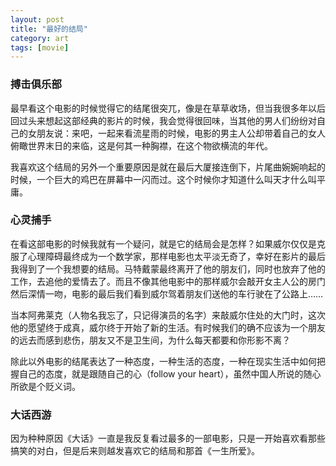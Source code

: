 ```yaml
---
layout: post
title: "最好的结局"
category: art
tags: [movie]
---
```


### 搏击俱乐部

最早看这个电影的时候觉得它的结尾很突兀，像是在草草收场，但当我很多年以后回过头来想起这部经典的影片的时候，我会觉得很回味，当其他的男人们纷纷对自己的女朋友说：来吧，一起来看流星雨的时候，电影的男主人公却带着自己的女人俯瞰世界末日的来临，这是何其一种胸襟，在这个物欲横流的年代。


我喜欢这个结局的另外一个重要原因是就在最后大厦接连倒下，片尾曲婉婉响起的时候，一个巨大的鸡巴在屏幕中一闪而过。这个时候你才知道什么叫天才什么叫平庸。


### 心灵捕手



在看这部电影的时候我就有一个疑问，就是它的结局会是怎样？如果威尔仅仅是克服了心理障碍最终成为一个数学家，那样电影也太平淡无奇了，幸好在影片的最后我得到了一个我想要的结局。马特戴蒙最终离开了他的朋友们，同时也放弃了他的工作，去追他的爱情去了。而且不像其他电影中的那样威尔会敲开女主人公的房门然后深情一吻，电影的最后我们看到威尔驾着朋友们送他的车行驶在了公路上……


当本阿弗莱克（人物名我忘了，只记得演员的名字）来敲威尔住处的大门时，这次他的愿望终于成真，威尔终于开始了新的生活。有时候我们的确不应该为一个朋友的远去而感到悲伤，朋友又不是卫生间，为什么每天都要和你形影不离？


除此以外电影的结尾表达了一种态度，一种生活的态度，一种在现实生活中如何把握自己的态度，就是跟随自己的心（follow your heart），虽然中国人所说的随心所欲是个贬义词。


### 大话西游

因为种种原因《大话》一直是我反复看过最多的一部电影，只是一开始喜欢看那些搞笑的对白，但是后来则越发喜欢它的结局和那首《一生所爱》。
